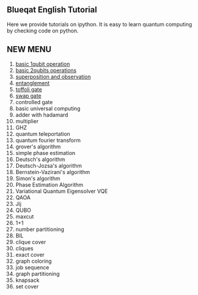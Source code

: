 Blueqat English Tutorial
--------
Here we provide tutorials on ipython. It is easy to learn quantum computing by checking code on python.


NEW MENU
--------------------
001. <a href="001_basic_circuit.ipynb">basic 1qubit operation</a>
002. <a href="002_basic_two_qubits.ipynb">basic 2qubits operations</a>
003. <a href="003_basic_superposition.ipynb">superposition and observation</a>
004. <a href="004_basic_entanglement.ipynb">entanglement</a>
005. <a href="005_basic_toffoli.ipynb">toffoli gate</a>
006. <a href="006_basic_swap.ipynb">swap gate</a>
007.	controlled gate	<!--_basic_control-->
008.	basic universal computing	<!--_basic_general-->
009.	adder with hadamard	<!--_basic_adder_hadamard-->
010.	multiplier	<!--_basic_multi-->
011.	GHZ	<!--_basic_ghz-->
012.	quantum teleportation	<!--_algo_teleportation-->
013.	quantum fourier transform	<!--_algo_qft-->
014.	grover's algorithm	<!--_algo_grover-->
015.	simple phase estimation	<!--_algo_pea_simple-->
016.	Deutsch's algorithm	<!--_algo_deutsch-->
017.	Deutsch-Jozsa's algorithm	<!--_algo_deutsch-->
018.	Bernstein-Vazirani's algorithm	<!--_algo_bernstein_vazirani-->
019.	Simon's algorithm	<!--_algo_simon-->
020.	Phase Estimation Algorithm	<!--_algo_pea-->
021.	Variational Quantum Eigensolver VQE	<!--_algo_vqe-->
022.	QAOA	<!--_algo_qaoa-->
023.	Jij	<!--_anneal_jij-->
024.	QUBO	<!--_anneal_qubo-->
025.	maxcut	<!--_app_maxcut-->
026.	1+1	<!--_app_one_one-->
027.	number partitioning	<!--_app_number_partitioning-->
028.	BIL	<!--_app_bil-->
029.	clique cover	<!--_app_clique_cover-->
030.	cliques	<!--_app_cliques-->
031.	exact cover	<!--_app_exact_cover-->
032.	graph coloring	<!--_app_graph_coloring-->
033.	job sequence	<!--_app_job-->
034.	graph partitioning	<!--_app_graph_partitioning-->
035.	knapsack	<!--_app_knapsack-->
036.	set cover	<!--_app_set_cover-->
